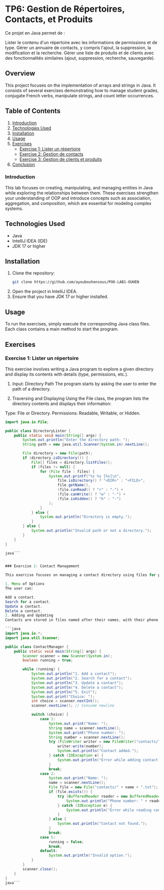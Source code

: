 # TP6: Gestion de Répertoires, Contacts, et Produits


Ce projet en Java permet de :

Lister le contenu d'un répertoire avec les informations de permissions et de type.
Gérer un annuaire de contacts, y compris l'ajout, la suppression, la modification et la recherche.
Gérer une liste de produits et de clients avec des fonctionnalités similaires (ajout, suppression, recherche, sauvegarde).


## Overview
This project focuses on the implementation of arrays and strings in Java. It consists of several exercises demonstrating how to manage student grades, conjugate French verbs, manipulate strings, and count letter occurrences. 

## Table of Contents
1. [Introduction](#introduction)
2. [Technologies Used](#technologies-used)
3. [Installation](#installation)
4. [Usage](#usage)
5. [Exercises](#exercises)
   - [Exercise 1: Lister un répertoire](#exercise-Lister-un-répertoire)
   - [Exercise 2: Gestion de contacts](#exercise-2-Gestion-de-contacts)
   - [Exercise 3: Gestion de clients et produits](#exercise-3-Gestion-de-clients-et-produits)
6. [Conclusion](#Conclusion)

### Introduction
This lab focuses on creating, manipulating, and managing entities in Java while exploring the relationships between them. These exercises strengthen your understanding of OOP and introduce concepts such as association, aggregation, and composition, which are essential for modeling complex systems.

 ## Technologies Used
- Java
- IntelliJ IDEA (IDE)
- JDK 17 or higher

## Installation
1. Clone the repository:
   ```bash
   git clone https://github.com/ayoubouhensous/POO-LAB1-OUHEN
2. Open the project in IntelliJ IDEA.
3. Ensure that you have JDK 17 or higher installed.

   
## Usage
To run the exercises, simply execute the corresponding Java class files. Each class contains a main method to start the program.


## Exercises

### Exercise 1: Lister un répertoire
This exercise involves writing a Java program to explore a given directory and display its contents with details (type, permissions, etc.).

1. Input: Directory Path
The program starts by asking the user to enter the path of a directory.

2. Traversing and Displaying
Using the File class, the program lists the directory contents and displays their information:

Type: File or Directory.
Permissions: Readable, Writable, or Hidden.

```java
import java.io.File;

public class DirectoryLister {
    public static void main(String[] args) {
        System.out.println("Enter the directory path: ");
        String path = new java.util.Scanner(System.in).nextLine();

        File directory = new File(path);
        if (directory.isDirectory()) {
            File[] files = directory.listFiles();
            if (files != null) {
                for (File file : files) {
                    System.out.printf("%s %s [%s]\n", 
                        file.isDirectory() ? "<DIR>" : "<FILE>",
                        file.getName(),
                        (file.canRead() ? "r" : "-") +
                        (file.canWrite() ? "w" : "-") +
                        (file.isHidden() ? "h" : "-")
                    );
                }
            } else {
                System.out.println("Directory is empty.");
            }
        } else {
            System.out.println("Invalid path or not a directory.");
        }
    }
}

java```


### Exercise 2: Contact Management

This exercise focuses on managing a contact directory using files for persistence.

1. Menu of Options
The user can:

Add a contact.
Search for a contact.
Update a contact.
Delete a contact.
2. Adding and Updating
Contacts are stored in files named after their names, with their phone numbers as content.

```java
import java.io.*;
import java.util.Scanner;

public class ContactManager {
    public static void main(String[] args) {
        Scanner scanner = new Scanner(System.in);
        boolean running = true;

        while (running) {
            System.out.println("1. Add a contact");
            System.out.println("2. Search for a contact");
            System.out.println("3. Update a contact");
            System.out.println("4. Delete a contact");
            System.out.println("5. Exit");
            System.out.print("Choice: ");
            int choice = scanner.nextInt();
            scanner.nextLine(); // Consume newline

            switch (choice) {
                case 1:
                    System.out.print("Name: ");
                    String name = scanner.nextLine();
                    System.out.print("Phone number: ");
                    String number = scanner.nextLine();
                    try (FileWriter writer = new FileWriter("contacts/" + name + ".txt")) {
                        writer.write(number);
                        System.out.println("Contact added.");
                    } catch (IOException e) {
                        System.out.println("Error while adding contact.");
                    }
                    break;
                case 2:
                    System.out.print("Name: ");
                    name = scanner.nextLine();
                    File file = new File("contacts/" + name + ".txt");
                    if (file.exists()) {
                        try (BufferedReader reader = new BufferedReader(new FileReader(file))) {
                            System.out.println("Phone number: " + reader.readLine());
                        } catch (IOException e) {
                            System.out.println("Error while reading contact.");
                        }
                    } else {
                        System.out.println("Contact not found.");
                    }
                    break;
                case 5:
                    running = false;
                    break;
                default:
                    System.out.println("Invalid option.");
            }
        }
        scanner.close();
    }
}
java```







